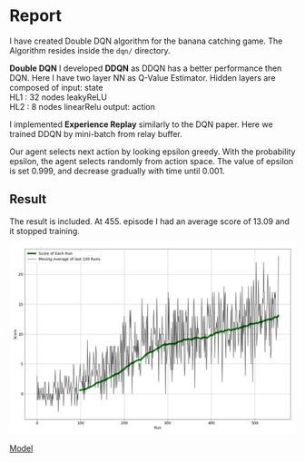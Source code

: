 # Report

I have created Double DQN algorithm for the banana catching game. The Algorithm
resides inside the `dqn/` directory.

**Double DQN**
I developed **DDQN** as DDQN has a better performance then DQN. Here I have
two layer NN as Q-Value Estimator. Hidden layers are composed of
input: state  
HL1 : 32 nodes leakyReLU  
HL2 : 8 nodes linearRelu
output: action

I implemented **Experience Replay** similarly to the DQN paper. Here we trained
DDQN by mini-batch from relay buffer.

Our agent selects next action by looking epsilon greedy. With the probability
 epsilon, the agent selects randomly from action space.
The value of epsilon is set 0.999, and decrease gradually with time until 0.001.

## Result
The result is included. At 455. episode I had an average score of 13.09 and it
stopped training.

![plot of rewards](./result.jpg)


[Model](./model.pt)

